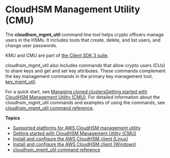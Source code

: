 # CloudHSM Management Utility \(CMU\)<a name="cloudhsm_mgmt_util"></a>

The **cloudhsm\_mgmt\_util** command line tool helps crypto officers manage users in the HSMs\. It includes tools that create, delete, and list users, and change user passwords\. 

KMU and CMU are part of [the Client SDK 3 suite](choose-client-sdk.md)\.

cloudhsm\_mgmt\_util also includes commands that allow crypto users \(CUs\) to share keys and get and set key attributes\. These commands complement the key management commands in the primary key management tool, [key\_mgmt\_util](key_mgmt_util.md)\. 

For a quick start, see [Managing cloned clustersGetting started with CloudHSM Management Utility \(CMU\)](cloudhsm_mgmt_util-getting-started.md)\. For detailed information about the cloudhsm\_mgmt\_util commands and examples of using the commands, see [cloudhsm\_mgmt\_util command reference](cloudhsm_mgmt_util-reference.md)\. 

**Topics**
+ [Supported platforms for AWS CloudHSM management utility](cmu-support.md)
+ [Getting started with CloudHSM Management Utility \(CMU\)](cloudhsm_mgmt_util-getting-started.md)
+ [Install and configure the AWS CloudHSM client \(Linux\)](cmu-install-and-configure-client-linux.md)
+ [Install and configure the AWS CloudHSM client \(Windows\)](cmu-install-and-configure-client-win.md)
+ [cloudhsm\_mgmt\_util command reference](cloudhsm_mgmt_util-reference.md)